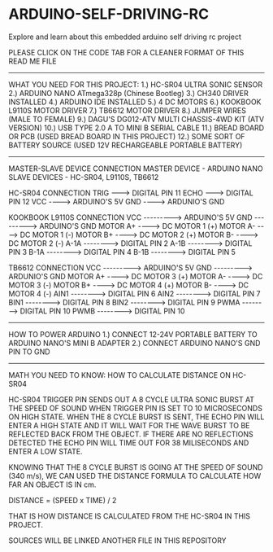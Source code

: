 # ARDUINO-SELF-DRIVING-RC
Explore and learn about this embedded arduino self driving rc project 

PLEASE CLICK ON THE CODE TAB FOR A CLEANER FORMAT OF THIS READ ME FILE
_________________________________________________________________________
WHAT YOU NEED FOR THIS PROJECT:
1.) HC-SR04 ULTRA SONIC SENSOR
2.) ARDUINO NANO ATmega328p (Chinese Bootleg)
3.) CH340 DRIVER INSTALLED
4.) ARDUINO IDE INSTALLED
5.) 4 DC MOTORS
6.) KOOKBOOK L9110S MOTOR DRIVER
7.) TB6612 MOTOR DRIVER
8.) JUMPER WIRES (MALE TO FEMALE)
9.) DAGU'S DG012-ATV MULTI CHASSIS-4WD KIT (ATV VERSION)
10.) USB TYPE 2.0 A TO MINI B SERIAL CABLE
11.) BREAD BOARD OR PCB (USED BREAD BOARD IN THIS PROJECT)
12.) SOME SORT OF BATTERY SOURCE (USED 12V RECHARGEABLE PORTABLE BATTERY) 

_______________________________________________________________________
MASTER-SLAVE DEVICE CONNECTION
MASTER DEVICE - ARDUINO NANO
SLAVE DEVICES - HC-SR04, L9110S, TB6612

HC-SR04 CONNECTION
TRIG ---> DIGITAL PIN 11
ECHO ---> DIGITAL PIN 12
VCC ----> ARDUINO'S 5V
GND ----> ARDUNIO'S GND

KOOKBOOK L9110S CONNECTION
VCC ---------> ARDUINO'S 5V
GND ---------> ARDUINO'S GND
MOTOR A+ ----> DC MOTOR 1 (+)
MOTOR A- ----> DC MOTOR 1 (-)
MOTOR B+ ----> DC MOTOR 2 (+)
MOTOR B- ----> DC MOTOR 2 (-)
A-1A --------> DIGITAL PIN 2
A-1B --------> DIGITAL PIN 3
B-1A --------> DIGITAL PIN 4
B-1B --------> DIGITAL PIN 5

TB6612 CONNECTION
VCC ---------> ARDUINO'S 5V
GND ---------> ARDUNIO'S GND
MOTOR A+ ----> DC MOTOR 3 (+)
MOTOR A- ----> DC MOTOR 3 (-)
MOTOR B+ ----> DC MOTOR 4 (+)
MOTOR B- ----> DC MOTOR 4 (-)
AIN1 --------> DIGITAL PIN 6
AIN2 --------> DIGITAL PIN 7
BIN1 --------> DIGITAL PIN 8
BIN2 --------> DIGITAL PIN 9
PWMA --------> DIGITAL PIN 10
PWMB --------> DIGITAL PIN 10

_________________________________________________________
HOW TO POWER ARDUINO
1.) CONNECT 12-24V PORTABLE BATTERY TO ARDUINO NANO'S MINI B ADAPTER
2.) CONNECT ARDUINO NANO'S GND PIN TO GND

_________________________________________________________
MATH YOU NEED TO KNOW:
HOW TO CALCULATE DISTANCE ON HC-SR04

HC-SR04 TRIGGER PIN SENDS OUT A 8 CYCLE ULTRA SONIC BURST AT THE SPEED OF SOUND
WHEN TRIGGER PIN IS SET TO 10 MICROSECONDS ON HIGH STATE. WHEN THE 8 CYCLE BURST IS
SENT, THE ECHO PIN WILL ENTER A HIGH STATE AND IT WILL WAIT FOR THE WAVE BURST
TO BE REFLECTED BACK FROM THE OBJECT. IF THERE ARE NO REFLECTIONS DETECTED THE ECHO PIN
WILL TIME OUT FOR 38 MILISECONDS AND ENTER A LOW STATE.

KNOWING THAT THE 8 CYCLE BURST IS GOING AT THE SPEED OF SOUND (340 m/s), WE CAN
USED THE DISTANCE FORMULA TO CALCULATE HOW FAR AN OBJECT IS IN cm.

DISTANCE = (SPEED x TIME) / 2

THAT IS HOW DISTANCE IS CALCULATED FROM THE HC-SR04 IN THIS PROJECT.

SOURCES WILL BE LINKED ANOTHER FILE IN THIS REPOSITORY 



